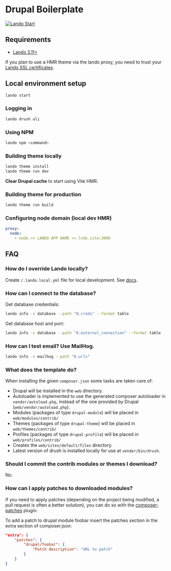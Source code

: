 # Drupal Boilerplate

[![Lando Start](https://github.com/almunnings/drupal-boilerplate/actions/workflows/lando-start.yml/badge.svg?branch=main)](https://github.com/almunnings/drupal-boilerplate/actions/workflows/lando-start.yml)

## Requirements

- [Lando 3.11+](https://docs.lando.dev/basics/installation.html#system-requirements)

If you plan to use a HMR theme via the lando proxy, you need to trust your [Lando SSL certificates](https://docs.lando.dev/core/v3/security.html#trusting-the-ca).

## Local environment setup

```bash
lando start
```

### Logging in

```bash
lando drush uli
```

### Using NPM

```bash
lando npm <command>
```

### Building theme locally

```bash
lando theme install
lando theme run dev
```

**Clear Drupal cache** to start using Vite HMR.

### Building theme for production

```bash
lando theme run build
```

### Configuring node domain (local dev HMR)

```yml
proxy:
  node:
    - node.<< LANDO APP NAME >>.lndo.site:3000
```

## FAQ

### How do I override Lando locally?

Create `/.lando.local.yml` file for local development. See [docs](https://docs.lando.dev/core/v3/#override-file).

### How can I connect to the database?

Get database credentials:

```bash
lando info -s database --path "0.creds" --format table
```

Get database host and port:

```bash
lando info -s database --path "0.external_connection" --format table
```

### How can I test email? Use MailHog.

```bash
lando info -s mailhog --path "0.urls"
```

### What does the template do?

When installing the given `composer.json` some tasks are taken care of:

- Drupal will be installed in the `web` directory.
- Autoloader is implemented to use the generated composer autoloader in `vendor/autoload.php`, instead of the one provided by Drupal (`web/vendor/autoload.php`).
- Modules (packages of type `drupal-module`) will be placed in `web/modules/contrib/`
- Themes (packages of type `drupal-theme`) will be placed in `web/themes/contrib/`
- Profiles (packages of type `drupal-profile`) will be placed in `web/profiles/contrib/`
- Creates the `web/sites/default/files` directory.
- Latest version of drush is installed locally for use at `vendor/bin/drush`.

### Should I commit the contrib modules or themes I download?

No.

### How can I apply patches to downloaded modules?

If you need to apply patches (depending on the project being modified, a pull
request is often a better solution), you can do so with the
[composer-patches](https://github.com/cweagans/composer-patches) plugin.

To add a patch to drupal module foobar insert the patches section in the extra
section of composer.json:

```json
"extra": {
    "patches": {
        "drupal/foobar": {
            "Patch description": "URL to patch"
        }
    }
}
```
